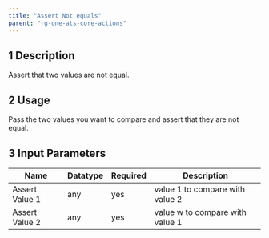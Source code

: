 ```yaml
---
title: "Assert Not equals"
parent: "rg-one-ats-core-actions"
---
```


## 1 Description

Assert that two values are not equal.

## 2 Usage

Pass the two values you want to compare and assert that they are not equal.

## 3 Input Parameters

Name | Datatype | Required | Description
---- | -------- | ------- |---------------
Assert Value 1 | any | yes | value 1 to compare with value 2
Assert Value 2 | any | yes | value w to compare with value 1
